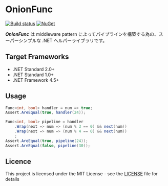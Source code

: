 # OnionFunc
[![Build status](https://ci.appveyor.com/api/projects/status/yrwpc36qmfpf1k4n/branch/master?svg=true)](https://ci.appveyor.com/project/inasync/onionfunc/branch/master)
[![NuGet](https://img.shields.io/nuget/v/Inasync.OnionFunc.svg)](https://www.nuget.org/packages/Inasync.OnionFunc/)

***OnionFunc*** は middleware pattern によってパイプラインを構築する為の、スーパーシンプルな .NET ヘルパーライブラリです。


## Target Frameworks
- .NET Standard 2.0+
- .NET Standard 1.0+
- .NET Framework 4.5+


## Usage
```cs
Func<int, bool> handler = num => true;
Assert.AreEqual(true, handler(24));

Func<int, bool> pipeline = handler
    .Wrap(next => num => (num % 3 == 0) && next(num))
    .Wrap(next => num => (num % 4 == 0) && next(num))
    ;
Assert.AreEqual(true, pipeline(24));
Assert.AreEqual(false, pipeline(30));
```


## Licence
This project is licensed under the MIT License - see the [LICENSE](LICENSE) file for details
